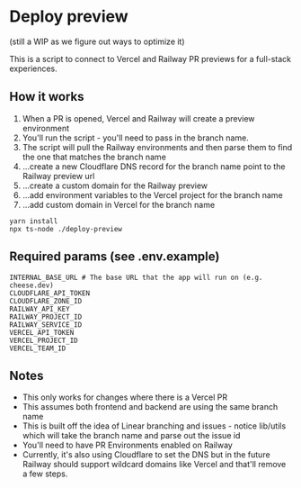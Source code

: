 # Deploy preview

(still a WIP as we figure out ways to optimize it)

This is a script to connect to Vercel and Railway PR previews for a full-stack experiences. 

## How it works

1. When a PR is opened, Vercel and Railway will create a preview environment
2. You'll run the script - you'll need to pass in the branch name. 
3. The script will pull the Railway environments and then parse them to find the one that matches the branch name
4. ...create a new Cloudflare DNS record for the branch name point to the Railway preview url
5. ...create a custom domain for the Railway preview
6. ...add environment variables to the Vercel project for the branch name
7. ...add custom domain in Vercel for the branch name

```
yarn install
npx ts-node ./deploy-preview
```

## Required params (see .env.example)

```
INTERNAL_BASE_URL # The base URL that the app will run on (e.g. cheese.dev)
CLOUDFLARE_API_TOKEN
CLOUDFLARE_ZONE_ID
RAILWAY_API_KEY
RAILWAY_PROJECT_ID
RAILWAY_SERVICE_ID
VERCEL_API_TOKEN 
VERCEL_PROJECT_ID
VERCEL_TEAM_ID 
```

## Notes

- This only works for changes where there is a Vercel PR
- This assumes both frontend and backend are using the same branch name
- This is built off the idea of Linear branching and issues - notice lib/utils which will take the branch name and parse out the issue id
- You'll need to have PR Environments enabled on Railway
- Currently, it's also using Cloudflare to set the DNS but in the future Railway should support wildcard domains like Vercel and that'll remove a few steps.
